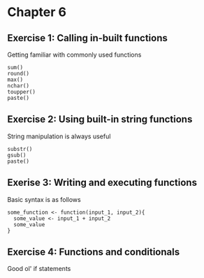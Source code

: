 # Chapter 6
## Exercise 1: Calling in-built functions
Getting familiar with commonly used functions
```
sum()
round()
max()
nchar()
toupper()
paste()
```
## Exercise 2: Using built-in string functions
String manipulation is always useful
```
substr()
gsub()
paste()
```
## Exerise 3: Writing and executing functions
Basic syntax is as follows
```
some_function <- function(input_1, input_2){
  some_value <- input_1 + input_2
  some_value
}
```
## Exercise 4: Functions and conditionals
Good ol' if statements